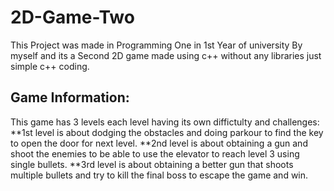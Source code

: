 # 2D-Game-Two
This Project was made in Programming One in 1st Year of university By myself and its a Second 2D game made using c++ without any libraries just simple c++ coding.

## Game Information:
This game has 3 levels each level having its own diffictulty and challenges:<br>
**1st level is about dodging the obstacles and doing parkour to find the key to open the door for next level.
**2nd level is about obtaining a gun and shoot the enemies to be able to use the elevator to reach level 3 using single bullets.
**3rd level is about obtaining a better gun that shoots multiple bullets and try to kill the final boss to escape the game and win.
